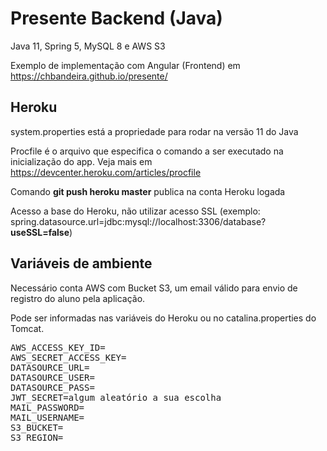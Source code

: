 # Presente Backend (Java)

Java 11, Spring 5, MySQL 8 e AWS S3

Exemplo de implementação com Angular (Frontend) em https://chbandeira.github.io/presente/

## Heroku

system.properties está a propriedade para rodar na versão 11 do Java

Procfile é o arquivo que especifica o comando a ser executado na inicialização do app. Veja mais em https://devcenter.heroku.com/articles/procfile

Comando <b>git push heroku master</b> publica na conta Heroku logada

Acesso a base do Heroku, não utilizar acesso SSL (exemplo: spring.datasource.url=jdbc:mysql://localhost:3306/database?<b>useSSL=false</b>) 

## Variáveis de ambiente

Necessário conta AWS com Bucket S3, um email válido para envio de registro do aluno pela aplicação.

Pode ser informadas nas variáveis do Heroku ou no catalina.properties do Tomcat. 

<pre>
AWS_ACCESS_KEY_ID=
AWS_SECRET_ACCESS_KEY=
DATASOURCE_URL=
DATASOURCE_USER=
DATASOURCE_PASS=
JWT_SECRET=algum aleatório a sua escolha
MAIL_PASSWORD=
MAIL_USERNAME=
S3_BUCKET=
S3_REGION=
</pre>
